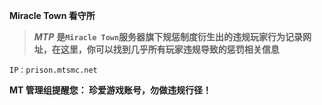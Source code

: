 **Miracle Town 看守所**
> ***MTP*** **是` Miracle Town `服务器旗下规惩制度衍生出的违规玩家行为记录网址，在这里，你可以找到几乎所有玩家违规导致的惩罚相关信息**

    IP：prison.mtsmc.net

**MT 管理组提醒您：
珍爱游戏账号，勿做违规行径！**
